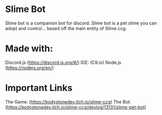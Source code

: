 # Slime Bot
Slime bot is a companion bot for discord. Slime bot is a pet slime you can adopt and control... based off the main entity of Slime.ccg.

# Made with:
Discord.js (https://discord.js.org/#/)
IDE: (C9.io)
Node.js (https://nodejs.org/en/)

# Important Links
The Game: (https://kodystonedev.itch.io/slime-ccg)
The Bot: (https://kodystonedev.itch.io/slime-ccg/devlog/13131/slime-pet-bot)
